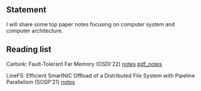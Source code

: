 ## Statement
I will share some top paper notes focusing on computer system and computer architecture.

## Reading list

Carbink: Fault-Tolerant Far Memory (OSDI'22) [notes](/notes/carbink.md) [pdf_notes](/notes/carbink.pdf)

LineFS: Efficient SmartNIC Offload of a Distributed File System with Pipeline Parallelism (SOSP'21) [notes](https://thiszw.top/blog/SOSP21-LineFS/)
